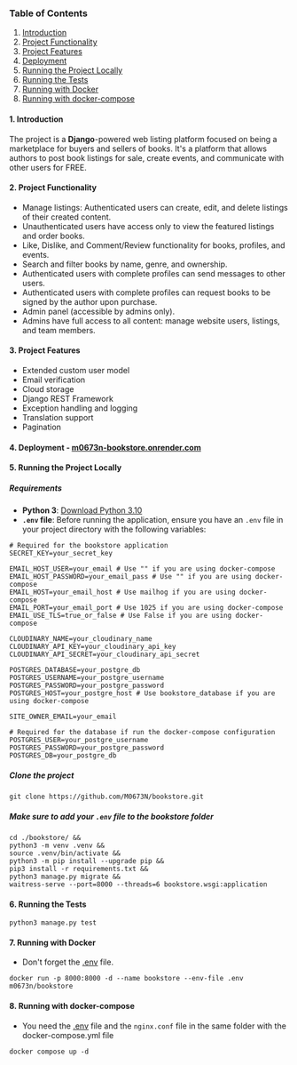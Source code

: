 ### Table of Contents

1. [Introduction](#introduction)
2. [Project Functionality](#functionality)
3. [Project Features](#features)
4. [Deployment](#live)
5. [Running the Project Locally](#clone)
6. [Running the Tests](#test)
7. [Running with Docker](#docker)
8. [Running with docker-compose](#docker-compose)

#### 1. <a name="introduction"></a> Introduction

The project is a **Django**-powered web listing platform focused on being a marketplace for buyers and sellers of books. It's a platform that allows authors to post book listings for sale, create events, and communicate with other users for FREE.

#### 2. <a name="functionality"></a> Project Functionality

- Manage listings: Authenticated users can create, edit, and delete listings of their created content.
- Unauthenticated users have access only to view the featured listings and order books.
- Like, Dislike, and Comment/Review functionality for books, profiles, and events.
- Search and filter books by name, genre, and ownership.
- Authenticated users with complete profiles can send messages to other users.
- Authenticated users with complete profiles can request books to be signed by the author upon purchase.
- Admin panel (accessible by admins only).
- Admins have full access to all content: manage website users, listings, and team members.

#### 3. <a name="features"></a> Project Features

- Extended custom user model
- Email verification
- Cloud storage
- Django REST Framework
- Exception handling and logging
- Translation support
- Pagination

#### 4. <a name="live"></a> Deployment - <a href="https://m0673n-bookstore.onrender.com">m0673n-bookstore.onrender.com</a>

#### 5. <a name="clone"></a> Running the Project Locally

##### Requirements
- **Python 3**: [Download Python 3.10](https://www.python.org/downloads/release/python-3100/)
- **<a name="env">`.env` file</a>**: Before running the application, ensure you have an `.env` file in your project directory with the following variables:
```
# Required for the bookstore application
SECRET_KEY=your_secret_key

EMAIL_HOST_USER=your_email # Use "" if you are using docker-compose
EMAIL_HOST_PASSWORD=your_email_pass # Use "" if you are using docker-compose
EMAIL_HOST=your_email_host # Use mailhog if you are using docker-compose
EMAIL_PORT=your_email_port # Use 1025 if you are using docker-compose
EMAIL_USE_TLS=true_or_false # Use False if you are using docker-compose

CLOUDINARY_NAME=your_cloudinary_name
CLOUDINARY_API_KEY=your_cloudinary_api_key
CLOUDINARY_API_SECRET=your_cloudinary_api_secret

POSTGRES_DATABASE=your_postgre_db
POSTGRES_USERNAME=your_postgre_username
POSTGRES_PASSWORD=your_postgre_password
POSTGRES_HOST=your_postgre_host # Use bookstore_database if you are using docker-compose

SITE_OWNER_EMAIL=your_email

# Required for the database if run the docker-compose configuration
POSTGRES_USER=your_postgre_username
POSTGRES_PASSWORD=your_postgre_password
POSTGRES_DB=your_postgre_db
```

##### Clone the project
```
git clone https://github.com/M0673N/bookstore.git
```
##### Make sure to add your `.env` file to the bookstore folder
```
cd ./bookstore/ &&
python3 -m venv .venv &&
source .venv/bin/activate &&
python3 -m pip install --upgrade pip &&
pip3 install -r requirements.txt &&
python3 manage.py migrate &&
waitress-serve --port=8000 --threads=6 bookstore.wsgi:application
```

#### 6. <a name="test"></a> Running the Tests
```
python3 manage.py test
```

#### 7. <a name="docker"></a> Running with Docker
- Don't forget the [.env](#env) file.
```
docker run -p 8000:8000 -d --name bookstore --env-file .env m0673n/bookstore
```

#### 8. <a name="docker-compose"></a> Running with docker-compose
- You need the [.env](#env) file and the `nginx.conf` file in the same folder with the docker-compose.yml file
```
docker compose up -d
```